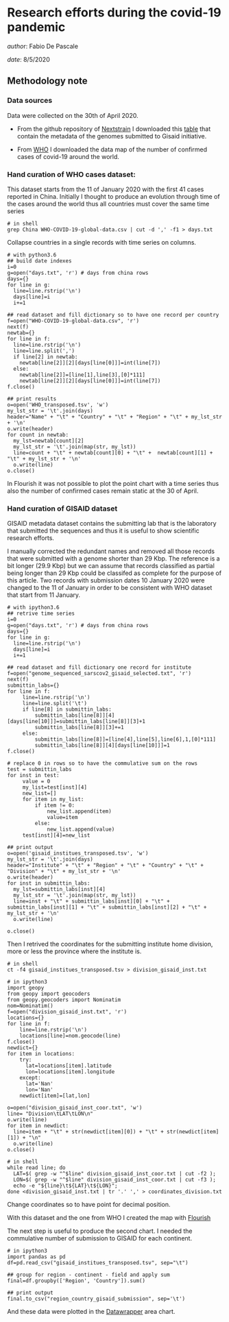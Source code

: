 
# Research efforts during the covid-19 pandemic

*autho*r: Fabio De Pascale

*date*: 8/5/2020

## Methodology note

### Data sources

Data were collected on the 30th of April 2020.

* From the github repository of [Nextstrain](https://github.com/nextstrain/ncov/) I downloaded this [table](https://github.com/nextstrain/ncov/data/metadata.tsv) that contain the metadata of the genomes submitted to Gisaid initiative.

* From [WHO](https://covid19.who.int/) I downloaded the data map of the number of confirmed cases of covid-19 around the world.

### Hand curation of WHO cases dataset:

This dataset starts from the 11 of January 2020 with the first 41 cases reported in China. Initially I thought to produce an evolution through time of the cases around the world thus all countries must cover the same time series

```{sh eval=FALSE, echo=TRUE}
# in shell
grep China WHO-COVID-19-global-data.csv | cut -d ',' -f1 > days.txt
```

Collapse countries in a single records with time series on columns.

```{sh eval=FALSE, echo=TRUE}
# with python3.6
## build date indexes
i=0
g=open("days.txt", 'r') # days from china rows
days={}
for line in g:
  line=line.rstrip('\n')
  days[line]=i
  i+=1

## read dataset and fill dictionary so to have one record per country
f=open("WHO-COVID-19-global-data.csv", 'r')
next(f)
newtab={}
for line in f:
  line=line.rstrip('\n')
  line=line.split(',')
  if line[2] in newtab:
    newtab[line[2]][2][days[line[0]]]=int(line[7])
  else:
    newtab[line[2]]=[line[1],line[3],[0]*111]
    newtab[line[2]][2][days[line[0]]]=int(line[7])
f.close()

## print results
o=open('WHO_transposed.tsv', 'w')
my_lst_str = '\t'.join(days)
header="Name" + "\t" + "Country" + "\t" + "Region" + "\t" + my_lst_str + '\n'
o.write(header)
for count in newtab:
  my_lst=newtab[count][2]
  my_lst_str = '\t'.join(map(str, my_lst))
  line=count + "\t" + newtab[count][0] + "\t" +  newtab[count][1] + "\t" + my_lst_str + '\n'
  o.write(line)
o.close()
```

In Flourish it was not possible to plot the point chart with a time series thus also the number of confirmed cases remain static at the 30 of April.

### Hand curation of GISAID dataset

GISAID metadata dataset contains the submitting lab that is the laboratory that submitted the sequences and thus it is useful to show scientific research efforts.

I manually corrected the redundant names and removed all those records that were submitted with a genome shorter than 29 Kbp. The reference is a bit longer (29.9 Kbp) but we can assume that records classified as partial being longer than 29 Kbp could be classifed as complete for the purpose of this article. Two records with submission dates 10 January 2020 were changed to the 11 of January in order to be consistent with WHO dataset that start from 11 January.

```{sh eval=FALSE, echo=TRUE}
# with ipython3.6
## retrive time series
i=0
g=open("days.txt", 'r') # days from china rows
days={}
for line in g:
  line=line.rstrip('\n')
  days[line]=i
  i+=1

## read dataset and fill dictionary one record for institute
f=open("genome_sequenced_sarscov2_gisaid_selected.txt", 'r')
next(f)
submittin_labs={}
for line in f:
     line=line.rstrip('\n')
     line=line.split('\t')
     if line[8] in submittin_labs:
         submittin_labs[line[8]][4][days[line[10]]]=submittin_labs[line[8]][3]+1
         submittin_labs[line[8]][3]+=1
     else:
         submittin_labs[line[8]]=[line[4],line[5],line[6],1,[0]*111]
         submittin_labs[line[8]][4][days[line[10]]]=1
f.close()

# replace 0 in rows so to have the commulative sum on the rows
test = submittin_labs
for inst in test:
     value = 0
     my_list=test[inst][4]
     new_list=[]
     for item in my_list: 
         if item != 0: 
             new_list.append(item) 
             value=item 
         else: 
             new_list.append(value) 
     test[inst][4]=new_list 

## print output
o=open('gisaid_institues_transposed.tsv', 'w')
my_lst_str = '\t'.join(days)
header="Institute" + "\t" + "Region" + "\t" + "Country" + "\t" + "Division" + "\t" + my_lst_str + '\n'
o.write(header)
for inst in submittin_labs:
  my_lst=submittin_labs[inst][4]
  my_lst_str = '\t'.join(map(str, my_lst))
  line=inst + "\t" + submittin_labs[inst][0] + "\t" + submittin_labs[inst][1] + "\t" + submittin_labs[inst][2] + "\t" + my_lst_str + '\n'
  o.write(line)
  
o.close()
```

Then I retrived the coordinates for the submitting institute home division, more or less the province where the institute is. 

```{sh eval=FALSE, echo=TRUE}
# in shell
ct -f4 gisaid_institues_transposed.tsv > division_gisaid_inst.txt

# in ipython3
import geopy
from geopy import geocoders
from geopy.geocoders import Nominatim
nom=Nominatim()
f=open("division_gisaid_inst.txt", 'r')
locations={}
for line in f:
    line=line.rstrip('\n')
    locations[line]=nom.geocode(line) 
f.close()
newdict={}
for item in locations:
    try:
      lat=locations[item].latitude
      lon=locations[item].longitude
    except:
      lat='Nan'
      lon='Nan' 
    newdict[item]=[lat,lon] 

o=open("division_gisaid_inst_coor.txt", 'w')
line= "Division\tLAT\tLON\n"
o.write(line)
for item in newdict:
  line=item + "\t" + str(newdict[item][0]) + "\t" + str(newdict[item][1]) + "\n"
  o.write(line) 
o.close()

# in shell
while read line; do 
  LAT=$( grep -w "^$line" division_gisaid_inst_coor.txt | cut -f2 ); 
  LON=$( grep -w "^$line" division_gisaid_inst_coor.txt | cut -f3 ); 
  echo -e "${line}\t${LAT}\t${LON}";
done <division_gisaid_inst.txt | tr '.' ',' > coordinates_division.txt
```

Change coordinates so to have point for decimal position.

With this dataset and the one from WHO I created the map with [Flourish](https://flourish.studio/)

The next step is useful to produce the second chart. I needed the commulative number of submission to GISAID for each continent.

```{sh eval=FALSE, echo=TRUE}
# in ipython3
import pandas as pd
df=pd.read_csv("gisaid_institues_transposed.tsv", sep="\t")

## group for region - continent - field and apply sum
final=df.groupby(['Region', 'Country']).sum()

## print output
final.to_csv("region_country_gisaid_submission", sep='\t')
```

And these data were plotted in the [Datawrapper](https://www.datawrapper.de/) area chart.

